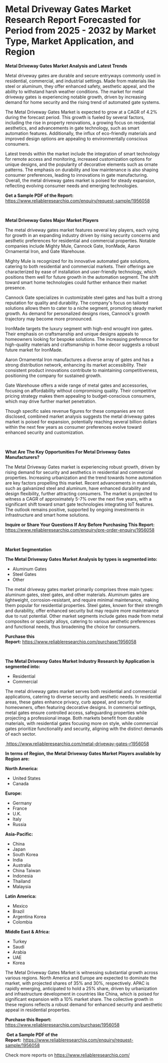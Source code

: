 <p><h1>Metal Driveway Gates Market Research Report Forecasted for Period from 2025 -  2032 by Market Type, Market Application, and Region</h1></p><p><strong>Metal Driveway Gates Market Analysis and Latest Trends</strong></p>
<p><p>Metal driveway gates are durable and secure entryways commonly used in residential, commercial, and industrial settings. Made from materials like steel or aluminum, they offer enhanced safety, aesthetic appeal, and the ability to withstand harsh weather conditions. The market for metal driveway gates is experiencing notable growth, driven by increasing demand for home security and the rising trend of automated gate systems.</p><p>The Metal Driveway Gates Market is expected to grow at a CAGR of 4.2% during the forecast period. This growth is fueled by several factors, including the rise in property renovations, a growing focus on residential aesthetics, and advancements in gate technology, such as smart automation features. Additionally, the influx of eco-friendly materials and improved design options are appealing to environmentally conscious consumers.</p><p>Latest trends within the market include the integration of smart technology for remote access and monitoring, increased customization options for unique designs, and the popularity of decorative elements such as ornate patterns. The emphasis on durability and low maintenance is also shaping consumer preferences, leading to innovations in gate manufacturing. Overall, the metal driveway gates market is poised for steady expansion, reflecting evolving consumer needs and emerging technologies.</p></p>
<p><strong>Get a Sample PDF of the Report:&nbsp;</strong> <a href="https://www.reliableresearchiq.com/enquiry/request-sample/1956058?utm_campaign=3202&utm_medium=2&utm_source=Github&utm_content=ia&utm_term=09042025&utm_id=metal-driveway-gates">https://www.reliableresearchiq.com/enquiry/request-sample/1956058</a></p>
<p>&nbsp;</p>
<p><strong>Metal Driveway Gates Major Market Players</strong></p>
<p><p>The metal driveway gates market features several key players, each vying for growth in an expanding industry driven by rising security concerns and aesthetic preferences for residential and commercial properties. Notable companies include Mighty Mule, Cannock Gate, IronMade, Aaron Ornamental Iron, and Gate Warehouse.</p><p>Mighty Mule is recognized for its innovative automated gate solutions, catering to both residential and commercial markets. Their offerings are characterized by ease of installation and user-friendly technology, which positions them well for future growth in the automation segment. The shift toward smart home technologies could further enhance their market presence.</p><p>Cannock Gate specializes in customizable steel gates and has built a strong reputation for quality and durability. The company's focus on tailored solutions allows them to cater to a niche segment, promoting steady market growth. As demand for personalized designs rises, Cannock's growth trajectory may become more pronounced.</p><p>IronMade targets the luxury segment with high-end wrought iron gates. Their emphasis on craftsmanship and unique designs appeals to homeowners looking for bespoke solutions. The increasing preference for high-quality materials and craftsmanship in home decor suggests a robust future market for IronMade.</p><p>Aaron Ornamental Iron manufactures a diverse array of gates and has a strong distribution network, enhancing its market accessibility. Their consistent product innovations contribute to maintaining competitiveness, positioning the company for sustained growth.</p><p>Gate Warehouse offers a wide range of metal gates and accessories, focusing on affordability without compromising quality. Their competitive pricing strategy makes them appealing to budget-conscious consumers, which may drive further market penetration.</p><p>Though specific sales revenue figures for these companies are not disclosed, combined market analysis suggests the metal driveway gates market is poised for expansion, potentially reaching several billion dollars within the next few years as consumer preferences evolve toward enhanced security and customization.</p></p>
<p>&nbsp;</p>
<p><strong>What Are The Key Opportunities For Metal Driveway Gates Manufacturers?</strong></p>
<p><p>The Metal Driveway Gates market is experiencing robust growth, driven by rising demand for security and aesthetics in residential and commercial properties. Increasing urbanization and the trend towards home automation are key factors propelling this market. Recent advancements in materials, such as galvanized steel and aluminum, have enhanced durability and design flexibility, further attracting consumers. The market is projected to witness a CAGR of approximately 5-7% over the next five years, with a significant shift toward smart gate technologies integrating IoT features. The outlook remains positive, supported by ongoing investments in infrastructure and smart home solutions.</p></p>
<p><strong>Inquire or Share Your Questions If Any Before Purchasing This Report:</strong> <a href="https://www.reliableresearchiq.com/enquiry/pre-order-enquiry/1956058?utm_campaign=3202&utm_medium=2&utm_source=Github&utm_content=ia&utm_term=09042025&utm_id=metal-driveway-gates">https://www.reliableresearchiq.com/enquiry/pre-order-enquiry/1956058</a></p>
<p>&nbsp;</p>
<p><strong>Market Segmentation</strong></p>
<p><strong>The Metal Driveway Gates Market Analysis by types is segmented into:</strong></p>
<p><ul><li>Aluminum Gates</li><li>Steel Gates</li><li>Other</li></ul></p>
<p><p>The metal driveway gates market primarily comprises three main types: aluminum gates, steel gates, and other materials. Aluminum gates are lightweight, corrosion-resistant, and require minimal maintenance, making them popular for residential properties. Steel gates, known for their strength and durability, offer enhanced security but may require more maintenance due to rust potential. Other market segments include gates made from metal composites or specialty alloys, catering to various aesthetic preferences and functional needs, thus broadening the choice for consumers.</p></p>
<p><strong>Purchase this Report:&nbsp;</strong><a href="https://www.reliableresearchiq.com/purchase/1956058?utm_campaign=3202&utm_medium=2&utm_source=Github&utm_content=ia&utm_term=09042025&utm_id=metal-driveway-gates">https://www.reliableresearchiq.com/purchase/1956058</a></p>
<p>&nbsp;</p>
<p><strong>The Metal Driveway Gates Market Industry Research by Application is segmented into:</strong></p>
<p><ul><li>Residential</li><li>Commercial</li></ul></p>
<p><p>The metal driveway gates market serves both residential and commercial applications, catering to diverse security and aesthetic needs. In residential areas, these gates enhance privacy, curb appeal, and security for homeowners, often featuring decorative designs. In commercial settings, metal gates ensure controlled access, safeguarding properties while projecting a professional image. Both markets benefit from durable materials, with residential gates focusing more on style, while commercial gates prioritize functionality and security, aligning with the distinct demands of each sector.</p></p>
<p><a href="https://www.reliableresearchiq.com/metal-driveway-gates-r1956058?utm_campaign=3202&utm_medium=2&utm_source=Github&utm_content=ia&utm_term=09042025&utm_id=metal-driveway-gates">&nbsp;https://www.reliableresearchiq.com/metal-driveway-gates-r1956058</a></p>
<p><strong>In terms of Region, the Metal Driveway Gates Market Players available by Region are:</strong></p>
<p>
    <p> <strong> North America: </strong>
        <ul>
            <li>United States</li>
            <li>Canada</li>
        </ul>
        </p> 
    <p> <strong> Europe: </strong>
        <ul>
            <li>Germany</li>
            <li>France</li>
            <li>U.K.</li>
            <li>Italy</li>
            <li>Russia</li>
        </ul>
        </p> 
    <p> <strong> Asia-Pacific: </strong>
        <ul>
            <li>China</li>
            <li>Japan</li>
            <li>South Korea</li>
            <li>India</li>
            <li>Australia</li>
            <li>China Taiwan</li>
            <li>Indonesia</li>
            <li>Thailand</li>
            <li>Malaysia</li>
        </ul>
        </p> 
    <p> <strong> Latin America: </strong>
        <ul>
            <li>Mexico</li>
            <li>Brazil</li>
            <li>Argentina Korea</li>
            <li>Colombia</li>
        </ul>
        </p> 
    <p> <strong> Middle East & Africa: </strong>
        <ul>
            <li>Turkey</li>
            <li>Saudi</li>
            <li>Arabia</li>
            <li>UAE</li>
            <li>Korea</li>
        </ul>
    </p>
    </p>
<p><p>The Metal Driveway Gates Market is witnessing substantial growth across various regions. North America and Europe are expected to dominate the market, with projected shares of 35% and 30%, respectively. APAC is rapidly emerging, anticipated to hold a 25% share, driven by urbanization and infrastructure development in countries like China, which is poised for significant expansion with a 10% market share. The collective growth in these regions reflects a robust demand for enhanced security and aesthetic appeal in residential properties.</p></p>
<p><strong>Purchase this Report: </strong><a href="https://www.reliableresearchiq.com/purchase/1956058?utm_campaign=3202&utm_medium=2&utm_source=Github&utm_content=ia&utm_term=09042025&utm_id=metal-driveway-gates">https://www.reliableresearchiq.com/purchase/1956058</a></p>
<p>&nbsp;<strong>Get a Sample PDF of the Report:&nbsp;&nbsp;</strong><a href="https://www.reliableresearchiq.com/enquiry/request-sample/1956058?utm_campaign=3202&utm_medium=2&utm_source=Github&utm_content=ia&utm_term=09042025&utm_id=metal-driveway-gates">https://www.reliableresearchiq.com/enquiry/request-sample/1956058</a></p>
<p><strong></strong></p>
<p>Check more reports on <a href="https://www.reliableresearchiq.com/?utm_campaign=3202&utm_medium=2&utm_source=Github&utm_content=ia&utm_term=09042025&utm_id=metal-driveway-gates">https://www.reliableresearchiq.com/</a></p>